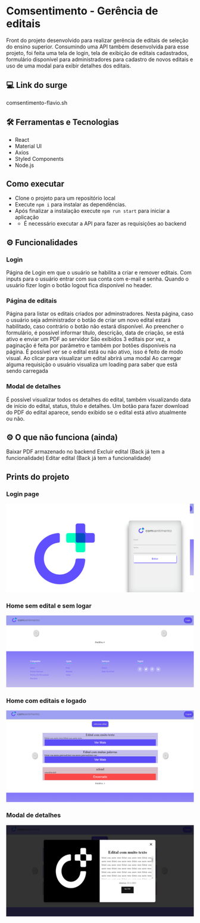 # Comsentimento - Gerência de editais
Front do projeto desenvolvido para realizar gerência de editais de seleção do ensino superior. Consumindo uma API também desenvolvida para esse projeto, foi feita uma tela de login, tela de exibição de editais cadastrados, formulário disponível para administradores para cadastro de novos editais e uso de uma modal para exibir detalhes dos editais.

## 💻 Link do surge
comsentimento-flavio.sh

## 🛠 Ferramentas e Tecnologias
- React
- Material UI
- Axios
- Styled Components
- Node.js

## Como executar
- Clone o projeto para um repositório local 
- Execute `npm i` para instalar as dependências.
- Após finalizar a instalação execute `npm run start` para iniciar a aplicação
- - É necessário executar a API para fazer as requisições ao backend

## ⚙️ Funcionalidades
### Login
Página de Login em que o usuário se habilita a criar e remover editais.
Com inputs para o usuário entrar com sua conta com e-mail e senha.
Quando o usuário fizer login o botão logout fica disponível no header.

### Página de editais
Página para listar os editais criados por adminstradores.
Nesta página, caso o usuário seja administrador o botão de criar um novo edital estará habilitado, caso contrário o botão não estará disponível.
Ao preencher o formulário, é possível informar título, descrição, data de criação, se está ativo e enviar um PDF ao servidor
São exibidos 3 editais por vez, a paginação é feita por parâmetro e também por botões disponíveis na página.
É possível ver se o edital está ou não ativo, isso é feito de modo visual.
Ao clicar para visualizar um edital abrirá uma modal
Ao carregar alguma requisição o usuário visualiza um loading para saber que está sendo carregada

### Modal de detalhes
É possível visualizar todos os detalhes do edital, também visualizando data de início do edital, status, título e detalhes.
Um botão para fazer download do PDF do edital aparece, sendo exibido se o edital está ativo atualmente ou não.


## ⚙️ O que não funciona (ainda)
Baixar PDF armazenado no backend
Excluir edital (Back já tem a funcionalidade)
Editar edital (Back já tem a funcionalidade)

## Prints do projeto
### Login page
![Login page](docs_imgs/login.png)
### Home sem edital e sem logar
![Home page sem editais e não logado](docs_imgs/home.png)
### Home com editais e logado
![Home page com editais e logado](docs_imgs/homeLog.png)
### Modal de detalhes
![Details page](docs_imgs/details.png)
